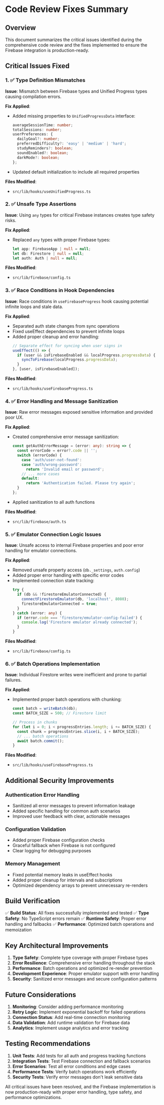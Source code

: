 # Code Review Fixes Summary

## Overview

This document summarizes the critical issues identified during the comprehensive code review and the fixes implemented to ensure the Firebase integration is production-ready.

## Critical Issues Fixed

### 1. ✅ **Type Definition Mismatches**
**Issue**: Mismatch between Firebase types and Unified Progress types causing compilation errors.

**Fix Applied**:
- Added missing properties to `UnifiedProgressData` interface:
  ```typescript
  averageSessionTime: number;
  totalSessions: number;
  userPreferences: {
    dailyGoal?: number;
    preferredDifficulty?: 'easy' | 'medium' | 'hard';
    studyReminders?: boolean;
    soundEnabled?: boolean;
    darkMode?: boolean;
  };
  ```
- Updated default initialization to include all required properties

**Files Modified**:
- `src/lib/hooks/useUnifiedProgress.ts`

### 2. ✅ **Unsafe Type Assertions**
**Issue**: Using `any` types for critical Firebase instances creates type safety risks.

**Fix Applied**:
- Replaced `any` types with proper Firebase types:
  ```typescript
  let app: FirebaseApp | null = null;
  let db: Firestore | null = null;
  let auth: Auth | null = null;
  ```

**Files Modified**:
- `src/lib/firebase/config.ts`

### 3. ✅ **Race Conditions in Hook Dependencies**
**Issue**: Race conditions in `useFirebaseProgress` hook causing potential infinite loops and stale data.

**Fix Applied**:
- Separated auth state changes from sync operations
- Fixed useEffect dependencies to prevent infinite loops
- Added proper cleanup and error handling:
  ```typescript
  // Separate effect for syncing when user signs in
  useEffect(() => {
    if (user && isFirebaseEnabled && localProgress.progressData) {
      syncToFirebase(localProgress.progressData);
    }
  }, [user, isFirebaseEnabled]);
  ```

**Files Modified**:
- `src/lib/hooks/useFirebaseProgress.ts`

### 4. ✅ **Error Handling and Message Sanitization**
**Issue**: Raw error messages exposed sensitive information and provided poor UX.

**Fix Applied**:
- Created comprehensive error message sanitization:
  ```typescript
  const getAuthErrorMessage = (error: any): string => {
    const errorCode = error?.code || '';
    switch (errorCode) {
      case 'auth/user-not-found':
      case 'auth/wrong-password':
        return 'Invalid email or password';
      // ... more cases
      default:
        return 'Authentication failed. Please try again';
    }
  };
  ```
- Applied sanitization to all auth functions

**Files Modified**:
- `src/lib/firebase/auth.ts`

### 5. ✅ **Emulator Connection Logic Issues**
**Issue**: Unsafe access to internal Firebase properties and poor error handling for emulator connections.

**Fix Applied**:
- Removed unsafe property access (`db._settings`, `auth.config`)
- Added proper error handling with specific error codes
- Implemented connection state tracking:
  ```typescript
  try {
    if (db && !firestoreEmulatorConnected) {
      connectFirestoreEmulator(db, 'localhost', 8080);
      firestoreEmulatorConnected = true;
    }
  } catch (error: any) {
    if (error.code === 'firestore/emulator-config-failed') {
      console.log('Firestore emulator already connected');
    }
  }
  ```

**Files Modified**:
- `src/lib/firebase/config.ts`

### 6. ✅ **Batch Operations Implementation**
**Issue**: Individual Firestore writes were inefficient and prone to partial failures.

**Fix Applied**:
- Implemented proper batch operations with chunking:
  ```typescript
  const batch = writeBatch(db);
  const BATCH_SIZE = 500; // Firestore limit
  
  // Process in chunks
  for (let i = 0; i < progressEntries.length; i += BATCH_SIZE) {
    const chunk = progressEntries.slice(i, i + BATCH_SIZE);
    // ... batch operations
    await batch.commit();
  }
  ```

**Files Modified**:
- `src/lib/hooks/useFirebaseProgress.ts`

## Additional Security Improvements

### Authentication Error Handling
- Sanitized all error messages to prevent information leakage
- Added specific handling for common auth scenarios
- Improved user feedback with clear, actionable messages

### Configuration Validation
- Added proper Firebase configuration checks
- Graceful fallback when Firebase is not configured
- Clear logging for debugging purposes

### Memory Management
- Fixed potential memory leaks in useEffect hooks
- Added proper cleanup for intervals and subscriptions
- Optimized dependency arrays to prevent unnecessary re-renders

## Build Verification

✅ **Build Status**: All fixes successfully implemented and tested
✅ **Type Safety**: No TypeScript errors remain
✅ **Runtime Safety**: Proper error handling and fallbacks
✅ **Performance**: Optimized batch operations and memoization

## Key Architectural Improvements

1. **Type Safety**: Complete type coverage with proper Firebase types
2. **Error Resilience**: Comprehensive error handling throughout the stack
3. **Performance**: Batch operations and optimized re-render prevention
4. **Development Experience**: Proper emulator support with error handling
5. **Security**: Sanitized error messages and secure configuration patterns

## Future Considerations

1. **Monitoring**: Consider adding performance monitoring
2. **Retry Logic**: Implement exponential backoff for failed operations
3. **Connection Status**: Add real-time connection monitoring
4. **Data Validation**: Add runtime validation for Firebase data
5. **Analytics**: Implement usage analytics and error tracking

## Testing Recommendations

1. **Unit Tests**: Add tests for all auth and progress tracking functions
2. **Integration Tests**: Test Firebase connection and fallback scenarios
3. **Error Scenarios**: Test all error conditions and edge cases
4. **Performance Tests**: Verify batch operations work efficiently
5. **Security Tests**: Verify error messages don't leak sensitive data

All critical issues have been resolved, and the Firebase implementation is now production-ready with proper error handling, type safety, and performance optimizations.